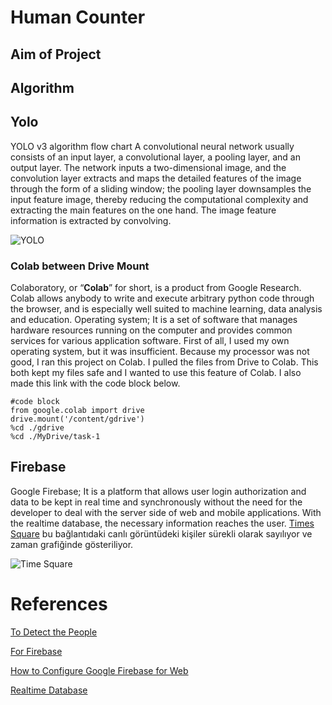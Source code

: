 # Human Counter

## Aim of Project

## Algorithm

## Yolo
YOLO v3 algorithm flow chart A convolutional neural network usually consists of an input layer, a convolutional layer, a pooling layer, and an output layer. The network inputs a two-dimensional image, and the convolution layer extracts and maps the detailed features of the image through the form of a sliding window; the pooling layer downsamples the input feature image, thereby reducing the computational complexity and extracting the main features on the one hand. The image feature information is extracted by convolving.

![YOLO](https://www.researchgate.net/publication/337451395/figure/fig2/AS:828207003602944@1574471345168/YOLO-v3-algorithm-flow-chart-A-convolutional-neural-network-usually-consists-of-an-input.jpg)


### Colab between Drive Mount

Colaboratory, or “**Colab**” for short, is a product from Google Research. Colab allows anybody to write and execute arbitrary python code through the browser, and is especially well suited to machine learning, data analysis and education. 
Operating system; It is a set of software that manages hardware resources running on the computer and provides common services for various application software. First of all, I used my own operating system, but it was insufficient. Because my processor was not good, I ran this project on Colab. I pulled the files from Drive to Colab. This both kept my files safe and I wanted to use this feature of Colab. I also made this link with the code block below.


```
#code block
from google.colab import drive
drive.mount('/content/gdrive')
%cd ./gdrive
%cd ./MyDrive/task-1 
```



## Firebase
Google Firebase; It is a platform that allows user login authorization and data to be kept in real time and synchronously without the need for the developer to deal with the server side of web and mobile applications. With the realtime database, the necessary information reaches the user. [Times Square](https://www.youtube.com/watch?v=AdUw5RdyZxI ) bu bağlantıdaki canlı görüntüdeki kişiler sürekli olarak sayılıyor ve zaman grafiğinde gösteriliyor. 




 ![Time Square](https://user-images.githubusercontent.com/95358360/145819788-e13f3e42-3eb5-46fb-83db-4d819f5301eb.PNG)
 


# References
[To Detect the People](https://github.com/venkata-sreeram/Social-Distancing-Detection.git)

[For Firebase](https://www.youtube.com/watch?v=rKuGCQda_Qo)

[How to Configure Google Firebase for Web](https://www.youtube.com/watch?v=q5tAUb_bvqg)

[Realtime Database](https://www.w3schools.com/js/js_graphics_chartjs.asp)
